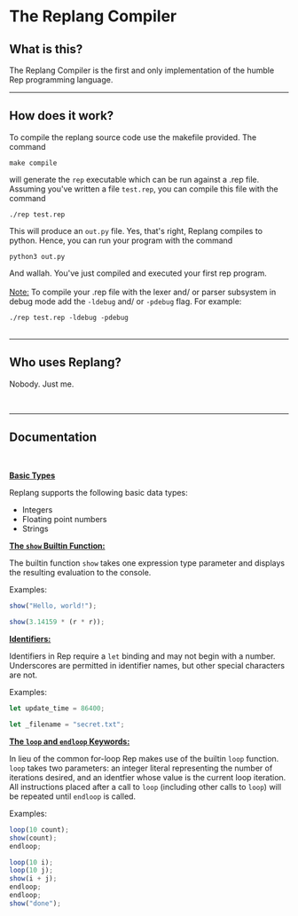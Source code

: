 # The Replang Compiler

## What is this?

The Replang Compiler is the first and only implementation of the humble Rep programming language.

***

## How does it work?

To compile the replang source code use the makefile provided. The command 

```make compile``` 

will generate the ```rep``` executable which can be run against a .rep file. Assuming you've written a file ```test.rep```, you can compile this file with the command 

```./rep test.rep```

This will produce an ```out.py``` file. Yes, that's right, Replang compiles to python. Hence, you can run your program with the command 

```python3 out.py```

And wallah. You've just compiled and executed your first rep program.
<br>
<br>
<u>Note:</u> To compile your .rep file with the lexer and/ or parser subsystem in debug mode add the ```-ldebug``` and/ or ```-pdebug``` flag. For example:

 ```./rep test.rep -ldebug -pdebug```
<br>
<br>

***
## Who uses Replang?

Nobody. Just me.

<br>

***
## Documentation
<br>

<u>**Basic Types**</u>

Replang supports the following basic data types:

- Integers
- Floating point numbers
- Strings

<u>**The ```show``` Builtin Function:**</u>

The builtin function ```show``` takes one expression type parameter and displays the resulting evaluation to the console.

Examples:

```javascript
show("Hello, world!");
```

```javascript
show(3.14159 * (r * r));
```


<u>**Identifiers:**</u>

Identifiers in Rep require a ```let``` binding and may not begin with a number. Underscores are permitted in identifier names, but other special characters are not.

Examples:

```javascript
let update_time = 86400;
``` 

```javascript
let _filename = "secret.txt";
```

<u>**The ```loop``` and ```endloop``` Keywords:**</u>

In lieu of the common for-loop Rep makes use of the builtin ```loop``` function. ```loop``` takes two parameters: an integer literal representing the number of iterations desired, and an identfier whose value is the current loop iteration. All instructions placed after a call to ```loop``` (including other calls to ```loop```) will be repeated until ```endloop``` is called. 

Examples:

```javascript
loop(10 count);
show(count);
endloop;
```

```javascript
loop(10 i);
loop(10 j);
show(i + j);
endloop;
endloop;
show("done");
```
